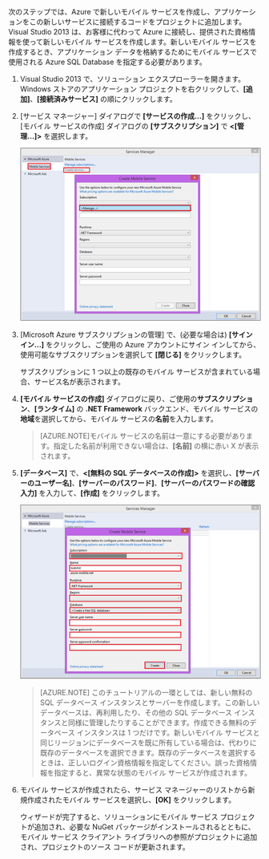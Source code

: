 ﻿

次のステップでは、Azure で新しいモバイル サービスを作成し、アプリケーションをこの新しいサービスに接続するコードをプロジェクトに追加します。Visual Studio 2013 は、お客様に代わって Azure に接続し、提供された資格情報を使って新しいモバイル サービスを作成します。新しいモバイル サービスを作成するとき、アプリケーション データを格納するためにモバイル サービスで使用される Azure SQL Database を指定する必要があります。 

1. Visual Studio 2013 で、ソリューション エクスプローラーを開きます。Windows ストアのアプリケーション プロジェクトを右クリックして、**[追加]**、**[接続済みサービス]** の順にクリックします。 

2. [サービス マネージャー] ダイアログで **[サービスの作成...]** をクリックし、[モバイル サービスの作成] ダイアログの **[サブスクリプション]** で **&lt;[管理...]&gt;** を選択します。  

	![create service manage subscriptions](./media/mobile-services-dotnet-backend-create-new-service-vs2013/mobile-create-service-from-vs2013.png)

3. [Microsoft Azure サブスクリプションの管理] で、(必要な場合は) **[サイン イン...]** をクリックし、ご使用の Azure アカウントにサイン インしてから、使用可能なサブスクリプションを選択して **[閉じる]** をクリックします。

	サブスクリプションに 1 つ以上の既存のモバイル サービスが含まれている場合、サービス名が表示されます。 

5. **[モバイル サービスの作成]** ダイアログに戻り、ご使用の**サブスクリプション**、**[ランタイム]** の **.NET Framework** バックエンド、モバイル サービスの**地域**を選択してから、モバイル サービスの**名前**を入力します。

	>[AZURE.NOTE]モバイル サービスの名前は一意にする必要があります。指定した名前が利用できない場合は、**[名前]** の横に赤い X が表示されます。 

6. **[データベース]** で、**&lt;[無料の SQL データベースの作成]&gt;** を選択し、**[サーバーのユーザー名]**、**[サーバーのパスワード]**、**[サーバーのパスワードの確認入力]** を入力して、**[作成]** をクリックします。

  	![create new mobile service in VS 2013](./media/mobile-services-dotnet-backend-create-new-service-vs2013/mobile-create-service-from-vs2013-2.png)

	> [AZURE.NOTE]
	> このチュートリアルの一環としては、新しい無料の SQL データベース インスタンスとサーバーを作成します。この新しいデータベースは、再利用したり、その他の SQL データベース インスタンスと同様に管理したりすることができます。作成できる無料のデータベース インスタンスは 1 つだけです。新しいモバイル サービスと同じリージョンにデータベースを既に所有している場合は、代わりに既存のデータベースを選択できます。既存のデータベースを選択するときは、正しいログイン資格情報を指定してください。誤った資格情報を指定すると、異常な状態のモバイル サービスが作成されます。

7. モバイル サービスが作成されたら、サービス マネージャーのリストから新規作成されたモバイル サービスを選択し、**[OK]** をクリックします。
 
   	ウィザードが完了すると、ソリューションにモバイル サービス プロジェクトが追加され、必要な NuGet パッケージがインストールされるとともに、モバイル サービス クライアント ライブラリへの参照がプロジェクトに追加され、プロジェクトのソース コードが更新されます。

<!--HONumber=42-->
